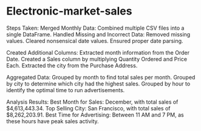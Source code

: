 # Electronic-market-sales
Steps Taken:
Merged Monthly Data: Combined multiple CSV files into a single DataFrame.
Handled Missing and Incorrect Data:
Removed missing values.
Cleared nonsensical date values.
Ensured proper date parsing.

Created Additional Columns:
Extracted month information from the Order Date.
Created a Sales column by multiplying Quantity Ordered and Price Each.
Extracted the city from the Purchase Address.

Aggregated Data:
Grouped by month to find total sales per month.
Grouped by city to determine which city had the highest sales.
Grouped by hour to identify the optimal time to run advertisements.

Analysis Results:
Best Month for Sales: December, with total sales of $4,613,443.34.
Top Selling City: San Francisco, with total sales of $8,262,203.91.
Best Time for Advertising: Between 11 AM and 7 PM, as these hours have peak sales activity.
